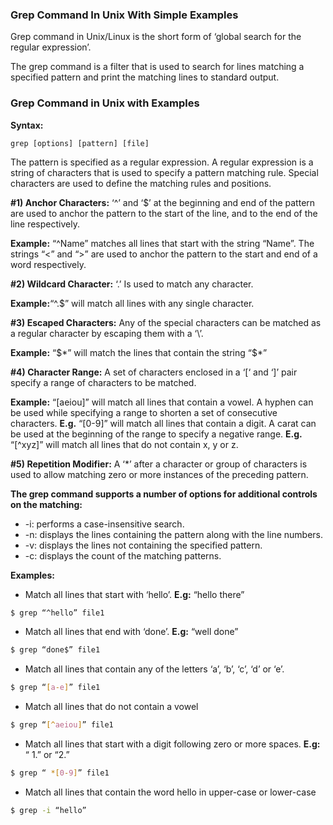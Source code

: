 ### Grep Command In Unix With Simple Examples

Grep command in Unix/Linux is the short form of ‘global search for the regular expression’.

The grep command is a filter that is used to search for lines matching a specified pattern and print the matching lines to standard output.

### Grep Command in Unix with Examples

**Syntax:**

```
grep [options] [pattern] [file]
```

The pattern is specified as a regular expression. A regular expression is a string of characters that is used to specify a pattern matching rule. Special characters are used to define the matching rules and positions.

**#1) Anchor Characters:** ‘^’ and ‘$’ at the beginning and end of the pattern are used to anchor the pattern to the start of the line, and to the end of the line respectively.

**Example:** “^Name” matches all lines that start with the string “Name”. The strings “\<” and “\>” are used to anchor the pattern to the start and end of a word respectively.

**#2) Wildcard Character:** ‘.’ Is used to match any character.

**Example:**“^.$” will match all lines with any single character.

**#3) Escaped Characters:** Any of the special characters can be matched as a regular character by escaping them with a ‘\’.

**Example:** “\$\*” will match the lines that contain the string “$*”

**#4) Character Range:** A set of characters enclosed in a ‘[‘ and ‘]’ pair specify a range of characters to be matched.

**Example:** “[aeiou]” will match all lines that contain a vowel. A hyphen can be used while specifying a range to shorten a set of consecutive characters. **E.g.** “[0-9]” will match all lines that contain a digit. A carat can be used at the beginning of the range to specify a negative range. **E.g.** “[^xyz]” will match all lines that do not contain x, y or z.

**#5) Repetition Modifier:** A ‘*’ after a character or group of characters is used to allow matching zero or more instances of the preceding pattern.

**The grep command supports a number of options for additional controls on the matching:**

- -i: performs a case-insensitive search.
- -n: displays the lines containing the pattern along with the line numbers.
- -v: displays the lines not containing the specified pattern.
- -c: displays the count of the matching patterns.

**Examples:**

- Match all lines that start with ‘hello’. **E.g:** “hello there”

```bash
$ grep “^hello” file1
```

- Match all lines that end with ‘done’. **E.g:** “well done”

```bash
$ grep “done$” file1
```

- Match all lines that contain any of the letters ‘a’, ‘b’, ‘c’, ‘d’ or ‘e’.

```bash
$ grep “[a-e]” file1
```

- Match all lines that do not contain a vowel

```bash
$ grep “[^aeiou]” file1
```

- Match all lines that start with a digit following zero or more spaces. **E.g:** “ 1.” or “2.”

```bash
$ grep “ *[0-9]” file1
```

- Match all lines that contain the word hello in upper-case or lower-case

```bash
$ grep -i “hello”
```